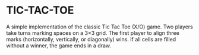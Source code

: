 # TIC-TAC-TOE
A simple implementation of the classic Tic Tac Toe (X/O) game. Two players take turns marking spaces on a 3×3 grid. The first player to align three marks (horizontally, vertically, or diagonally) wins. If all cells are filled without a winner, the game ends in a draw. 
